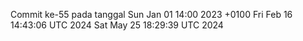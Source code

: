 Commit ke-55 pada tanggal Sun Jan 01 14:00 2023 +0100
Fri Feb 16 14:43:06 UTC 2024
Sat May 25 18:29:39 UTC 2024

